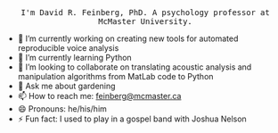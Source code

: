 <p align="center">
  <samp>
I'm David R. Feinberg, PhD. A psychology professor at McMaster University.
  </samp>
</p>


- 🔭 I’m currently working on creating new tools for automated reproducible voice analysis
- 🌱 I’m currently learning Python
- 👯 I’m looking to collaborate on translating acoustic analysis and manipulation algorithms from MatLab code to Python
- 💬 Ask me about gardening
- 📫 How to reach me: feinberg@mcmaster.ca
- 😄 Pronouns: he/his/him
- ⚡ Fun fact: I used to play in a gospel band with Joshua Nelson

